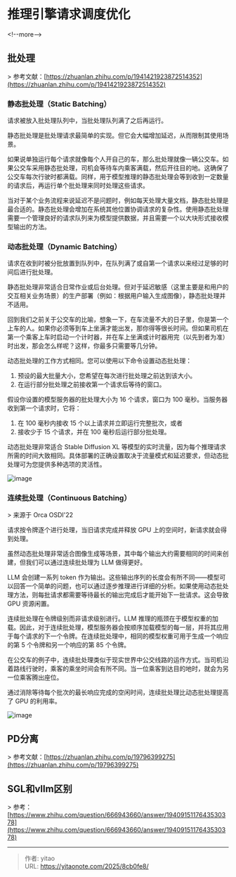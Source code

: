 # 推理引擎请求调度优化


&lt;!--more--&gt;

## 批处理

&gt; 参考文献：[https://zhuanlan.zhihu.com/p/1941421923872514352](https://zhuanlan.zhihu.com/p/1941421923872514352)

### 静态批处理（Static Batching）

请求被放入批处理队列中，当批处理队列满了之后再运行。

静态批处理是批处理请求最简单的实现。但它会大幅增加延迟，从而限制其使用场景。

如果说单独运行每个请求就像每个人开自己的车，那么批处理就像一辆公交车。如果公交车采用静态批处理，司机会等待车内乘客满载，然后开往目的地。这确保了公交车每次行驶时都满载。同样，用于模型推理的静态批处理会等到收到一定数量的请求后，再运行单个批处理来同时处理这些请求。

当对于某个业务流程来说延迟不是问题时，例如每天处理大量文档，静态批处理是最合适的。静态批处理会增加在系统其他位置协调请求的复杂性。使用静态批处理需要一个管理良好的请求队列来为模型提供数据，并且需要一个以大块形式接收模型输出的方法。

### 动态批处理（Dynamic Batching）

请求在收到时被分批放置到队列中，在队列满了或自第一个请求以来经过足够的时间后进行批处理。

静态批处理非常适合日常作业或后台处理。但对于延迟敏感（这里主要是和用户的交互相关业务场景）的生产部署（例如：根据用户输入生成图像），静态批处理并不适用。

回到我们之前关于公交车的比喻，想象一下，在车流量不大的日子里，你是第一个上车的人。如果你必须等到车上坐满才能出发，那你得等很长时间。但如果司机在第一个乘客上车时启动一个计时器，并在车上坐满或计时器用完（以先到者为准）时出发，那会怎么样呢？这样，你最多只需要等几分钟。

动态批处理的工作方式相同。您可以使用以下命令设置动态批处理：

1. 预设的最大批量大小，您希望在每次进行批处理之前达到该大小。
2. 在运行部分批处理之前接收第一个请求后等待的窗口。

假设你设置的模型服务器的批处理大小为 16 个请求，窗口为 100 毫秒。当服务器收到第一个请求时，它将：

1. 在 100 毫秒内接收 15 个以上请求并立即运行完整批次，或者
2. 接收少于 15 个请求，并在 100 毫秒后运行部分批处理。

动态批处理非常适合 Stable Diffusion XL 等模型的实时流量，因为每个推理请求所需的时间大致相同。具体部署的正确设置取决于流量模式和延迟要求，但动态批处理可为您提供多种选项的灵活性。

![image](https://cdn.ipfsscan.io/weibo/large/005wRZF3ly1i4orz4rccug30g00a04ew.gif)

### 连续批处理（Continuous Batching）

&gt; 来源于 Orca OSDI&#39;22

请求按令牌逐个进行处理，当旧请求完成并释放 GPU 上的空间时，新请求就会得到处理。

虽然动态批处理非常适合图像生成等场景，其中每个输出大约需要相同的时间来创建，但我们可以通过连续批处理为 LLM 做得更好。

LLM 会创建一系列 token 作为输出。这些输出序列的长度会有所不同——模型可以回答一个简单的问题，也可以通过逐步推理进行详细的分析。如果使用动态批处理方法，则每批请求都需要等待最长的输出完成后才能开始下一批请求。这会导致 GPU 资源闲置。

连续批处理在令牌级别而非请求级别进行。LLM 推理的瓶颈在于模型权重的加载。因此，对于连续批处理，模型服务器会按顺序加载模型的每一层，并将其应用于每个请求的下一个令牌。在连续批处理中，相同的模型权重可用于生成一个响应的第 5 个令牌和另一个响应的第 85 个令牌。

在公交车的例子中，连续批处理类似于现实世界中公交线路的运作方式。当司机沿着路线行驶时，乘客的乘坐时间会有所不同。当一位乘客到达目的地时，就会为另一位乘客腾出座位。

通过消除等待每个批次的最长响应完成的空闲时间，连续批处理比动态批处理提高了 GPU 的利用率。

![image](https://cdn.ipfsscan.io/weibo/large/005wRZF3ly1i4orzdt1xlg30hs0b41l3.gif)

## PD分离

&gt; 参考文献：[https://zhuanlan.zhihu.com/p/19796399275](https://zhuanlan.zhihu.com/p/19796399275)

## SGL和vllm区别

&gt; 参考：[https://www.zhihu.com/question/666943660/answer/1940915117643530378](https://www.zhihu.com/question/666943660/answer/1940915117643530378)


---

> 作者: yitao  
> URL: https://yitaonote.com/2025/8cb0fe8/  

